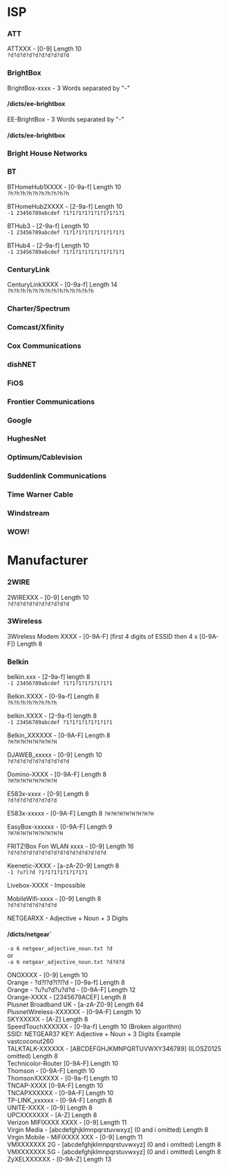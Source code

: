 # ISP

### ATT
ATTXXX - [0-9] Length 10  
`?d?d?d?d?d?d?d?d?d?d` 

### BrightBox

BrightBox-xxxx - 3 Words separated by "-"  
#### /dicts/ee-brightbox

EE-BrightBox - 3 Words separated by "-"  
#### /dicts/ee-brightbox

### Bright House Networks

### BT

BTHomeHub1XXXX - [0-9a-f] Length 10  
`?h?h?h?h?h?h?h?h?h?h`

BTHomeHub2XXXX - [2-9a-f] Length 10  
`-1 23456789abcdef ?1?1?1?1?1?1?1?1?1?1`

BTHub3 - [2-9a-f] Length 10  
`-1 23456789abcdef ?1?1?1?1?1?1?1?1?1?1`

BTHub4 - [2-9a-f] Length 10  
`-1 23456789abcdef ?1?1?1?1?1?1?1?1?1?1`

### CenturyLink

CenturyLinkXXXX - [0-9a-f] Length 14  
`?h?h?h?h?h?h?h?h?h?h?h?h?h?h`

### Charter/Spectrum

### Comcast/Xfinity

### Cox Communications

### dishNET

### FiOS

### Frontier Communications

### Google

### HughesNet

### Optimum/Cablevision

### Suddenlink Communications

### Time Warner Cable

### Windstream

### WOW!


# Manufacturer

### 2WIRE
2WIREXXX - [0-9] Length 10  
`?d?d?d?d?d?d?d?d?d?d`  

### 3Wireless
3Wireless Modem XXXX - [0-9A-F] (first 4 digits of ESSID then 4 x [0-9A-F]) Length 8  
 
### Belkin 
belkin.xxx - [2-9a-f] length 8  
`-1 23456789abcdef ?1?1?1?1?1?1?1?1`

Belkin.XXXX - [0-9a-f] Length 8  
`?h?h?h?h?h?h?h?h`

belkin.XXXX - [2-9a-f] length 8  
`-1 23456789abcdef ?1?1?1?1?1?1?1?1`

Belkin_XXXXXX - [0-9A-F] Length 8  
`?H?H?H?H?H?H?H?H`

DJAWEB_xxxxx - [0-9] Length 10  
`?d?d?d?d?d?d?d?d?d?d`

Domino-XXXX - [0-9A-F] Length 8  
`?H?H?H?H?H?H?H?H`

E583x-xxxx - [0-9] Length 8  
`?d?d?d?d?d?d?d?d`

E583x-xxxxx - [0-9A-F] Length 8 
`?H?H?H?H?H?H?H?H`

EasyBox-xxxxxx - [0-9A-F] Length 9  
`?H?H?H?H?H?H?H?H?H`

FRITZ!Box Fon WLAN xxxx - [0-9] Length 16  
`?d?d?d?d?d?d?d?d?d?d?d?d?d?d?d?d`

Keenetic-XXXX - [a-zA-Z0-9] Length 8  
`-1 ?u?l?d ?1?1?1?1?1?1?1?1`

Livebox-XXXX - Impossible  

MobileWifi-xxxx - [0-9] Length 8  
`?d?d?d?d?d?d?d?d`

NETGEARXX - Adjective + Noun + 3 Digits  
#### /dicts/netgear`  
`-a 6 netgear_adjective_noun.txt ?d`  
or  
`-a 6 netgear_adjective_noun.txt ?d?d?d`  

ONOXXXX - [0-9] Length 10  
Orange - ?d?l?d?l?l?d - [0-9a-f] Length 8  
Orange - ?u?u?d?u?d?d - [0-9A-F] Length 12  
Orange-XXXX - [2345679ACEF] Length 8  
Plusnet Broadband UK - [a-zA-Z0-9] Length 64  
PlusnetWireless-XXXXXX - [0-9A-F] Length 10  
SKYXXXXX - [A-Z] Length 8  
SpeedTouchXXXXXX - [0-9a-f] Length 10 (Broken algorithm)  
SSID: NETGEAR37 KEY: Adjective + Noun + 3 Digits Example vastcoconut260  
TALKTALK-XXXXXX - [ABCDEFGHJKMNPQRTUVWXY346789] (ILOSZ0125 omitted) Length 8  
Technicolor-Router [0-9A-F] Length 10  
Thomson - [0-9A-F] Length 10  
ThomsonXXXXXX - [0-9a-f] Length 10  
TNCAP-XXXX [0-9A-F] Length 10  
TNCAPXXXXXX - [0-9A-F] Length 10  
TP-LINK_xxxxxx - [0-9A-F] Length 8  
UNITE-XXXX - [0-9] Length 8  
UPCXXXXXXX - [A-Z] Length 8  
Verizon MIFIXXXX XXXX - [0-9] Length 11  
Virgin Media - [abcdefghjklmnpqrstuvwxyz] (0 and i omitted) Length 8  
Virgin Mobile - MiFiXXXX XXX - [0-9] Length 11  
VMXXXXXXX 2G - [abcdefghjklmnpqrstuvwxyz] (0 and i omitted) Length 8  
VMXXXXXXX 5G - [abcdefghjklmnpqrstuvwxyz] (0 and i omitted) Length 8  
ZyXELXXXXXX - [0-9A-Z] Length 13    
